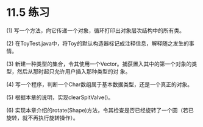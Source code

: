 # 11.5 练习

(1) 写一个方法，向它传递一个对象，循环打印出对象层次结构中的所有类。

(2) 在ToyTest.java中，将Toy的默认构造器标记成注释信息，解释随之发生的事情。

(3) 新建一种类型的集合，令其使用一个Vector。捕获置入其中的第一个对象的类型，然后从那时起只允许用户插入那种类型的对
象。

(4) 写一个程序，判断一个Char数组属于基本数据类型，还是一个真正的对象。

(5) 根据本章的说明，实现clearSpitValve()。

(6) 实现本章介绍的rotate(Shape)方法，令其检查是否已经旋转了一个圆（若已旋转，就不再执行旋转操作）。